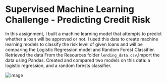 # Supervised Machine Learning Challenge - Predicting Credit Risk

In this assignment, I built a machine learning model that attempts to predict whether a loan will be approved or not. 
I used this data to create machine learning models to classify the risk level of given loans and will be comparing the Logistic Regression model and Random Forest Classifier.
Retrieved the data From the Resources folder `lending_data.csv`,Import the data using Pandas. Created and compared two models on this data: a logistic regression, and a random forests classifier.

![image](https://user-images.githubusercontent.com/101225094/187977648-b06f29f8-1ab6-401b-b469-880922638796.png)








